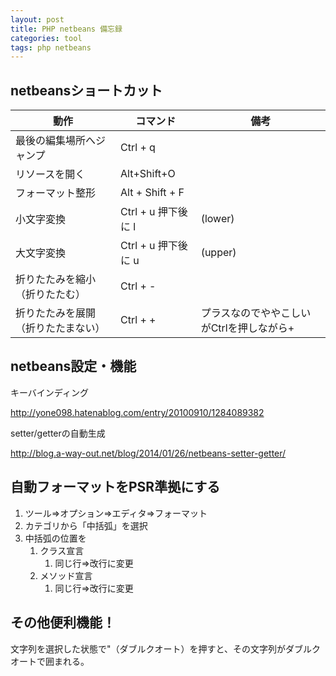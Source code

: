 ```yaml
---
layout: post
title: PHP netbeans 備忘録
categories: tool
tags: php netbeans
---
```


## netbeansショートカット

|動作|コマンド|備考|
|-|-|-|
|最後の編集場所へジャンプ|Ctrl + q||
|リソースを開く|Alt+Shift+O||
|フォーマット整形|Alt + Shift + F||
|小文字変換|Ctrl + u 押下後に l|(lower)|
|大文字変換|Ctrl + u 押下後に u|(upper)|
|折りたたみを縮小（折りたたむ）|Ctrl + -||
|折りたたみを展開（折りたたまない）|Ctrl + +|プラスなのでややこしいがCtrlを押しながら+|

## netbeans設定・機能

キーバインディング

http://yone098.hatenablog.com/entry/20100910/1284089382

setter/getterの自動生成

http://blog.a-way-out.net/blog/2014/01/26/netbeans-setter-getter/

## 自動フォーマットをPSR準拠にする

1. ツール⇒オプション⇒エディタ⇒フォーマット
1. カテゴリから「中括弧」を選択
1. 中括弧の位置を
    1. クラス宣言
        1. 同じ行⇒改行に変更
    1. メソッド宣言
        1. 同じ行⇒改行に変更

## その他便利機能！

文字列を選択した状態で"（ダブルクオート）を押すと、その文字列がダブルクオートで囲まれる。



